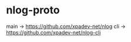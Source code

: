 # nlog-proto

main -> https://github.com/xpadev-net/nlog
cli -> https://github.com/xpadev-net/nlog-cli